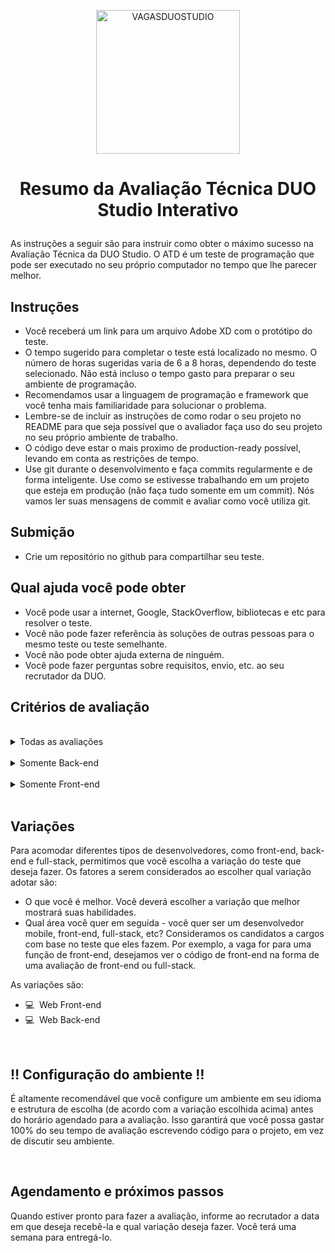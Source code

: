 <p align="center">
  <img src="https://avatars.githubusercontent.com/u/83074461?s=400&u=367a47fdd3776558ed199f18f4d8ac53dcf163b3&v=4" alt="VAGASDUOSTUDIO" width="230" />
</p>

<h1>
<p align="center">
Resumo da Avaliação Técnica DUO Studio Interativo
</p>
</h1>

As instruções a seguir são para instruir como obter o máximo sucesso na Avaliação Técnica da DUO Studio. O ATD é um teste de programação que pode ser executado no seu próprio computador no tempo que lhe parecer melhor.

## Instruções

- Você receberá um link para um arquivo Adobe XD com o protótipo do teste.
- O tempo sugerido para completar o teste está localizado no mesmo. O número de horas sugeridas varia de 6 a 8 horas, dependendo do teste selecionado. Não está incluso o tempo gasto para preparar o seu ambiente de programação.
- Recomendamos usar a linguagem de programação e framework que você tenha mais familiaridade para solucionar o problema.
- Lembre-se de incluir as instruções de como rodar o seu projeto no README para que seja possível que o avaliador faça uso do seu projeto no seu próprio ambiente de trabalho.
- O código deve estar o mais proximo de production-ready possível, levando em conta as restrições de tempo.
- Use git durante o desenvolvimento e faça commits regularmente e de forma inteligente. Use como se estivesse trabalhando em um projeto que esteja em produção (não faça tudo somente em um commit). Nós vamos ler suas mensagens de commit e avaliar como você utiliza git.

## Submição

- Crie um repositório no github para compartilhar seu teste.

## Qual ajuda você pode obter

- Você pode usar a internet, Google, StackOverflow, bibliotecas e etc para resolver o teste.
- Você não pode fazer referência às soluções de outras pessoas para o mesmo teste ou teste semelhante.
- Você não pode obter ajuda externa de ninguém.
- Você pode fazer perguntas sobre requisitos, envio, etc. ao seu recrutador da DUO.

## Critérios de avaliação

<br/>
<details>
  <summary>Todas as avaliações</summary>
  
  - ### Cumprindo requisitos
    - 'Caminho feliz': garante sua execução e vai que funcionará no seu fluxo de exceção. 
      > No contexto de software ou modelagem de informações, um caminho feliz é um cenário padrão sem condições excepcionais ou de erro.
    - Prever 'corner cases': ocorre fora dos parâmetros operacionais normais, especificamente quando várias variáveis ​​ou condições ambientais estão simultaneamente em níveis extremos, mesmo que cada parâmetro esteja dentro da faixa especificada para esse parâmetro.
  - ### Escolhas de arquitetura
    - Estruturação de endpoints da API (métodos, paths, parâmetros)
    - Design patterns (service layers, repositories, mediators, builders, etc)
    - Organização de Módulos/pastas
    - Tecnologias (frameworks, libraries, database)
    - Gargalos de escalabilidade
  - ### Limpeza do código
    - Consistência geral de patterns (nomeclatura, organização)
    - Presença de práticas de 'código limpo'
    - 'Cheiro de código' (aninhamento de instrução condicional, valores fixos codificados, duplicação, complexidade de métodos, retornos inconsistentes, etc.)
    - Nomenclatura de variáveis ​​e métodos (legibilidade)
  - ### Uso das melhores práticas
    - Organização do projeto
    - Gerenciamento de dependências
    - Recomendações do framework e uso de recursos integrados
    - Gerenciamento de configurações
    - Controle de versão (git commits, mensagens)
  - ### Qualidade do conteúdo escrito (comentários de código, README)
    - Seções obrigatórias no README de acordo com a descrição do projeto
    - Instruções claras para executar o projeto
    - Documentação de Endpoints

</details>
<br/>
<details>
  <summary>Somente Back-end</summary>
  
  - ### Eficiência das consultas ao banco de dados
    - Uso de ORM
    - Estratégia de paginação
    - Cláusulas de junção SQL
    - Higienização de entrada do usuário
  - ### Testes unitários _(não obrigatório)_
    - Cobertura
    - Tipos escolhidos
    - Organização de suítes
    - Cenários e afirmações escolhidos
</details>
<br/>
<details>
  <summary>Somente Front-end</summary>
  
  - ### UX
    - UX deve ser razoavelmente bom
    - Cores, estilo, tipografia, etc não são importantes, desde que a aplicação seja utilizável
  - ### Testes unitários _(não obrigatório)_
    - Cobertura
    - Tipos escolhidos
    - Organização de suítes
    - Cenários e afirmações escolhidos
</details>

<br/>

## Variações

Para acomodar diferentes tipos de desenvolvedores, como front-end, back-end e full-stack, permitimos que você escolha a variação do teste que deseja fazer. Os fatores a serem considerados ao escolher qual variação adotar são:

- O que você é melhor. Você deverá escolher a variação que melhor mostrará suas habilidades.
- Qual área você quer em seguida - você quer ser um desenvolvedor mobile, front-end, full-stack, etc? Consideramos os candidatos a cargos com base no teste que eles fazem. Por exemplo, a vaga for para uma função de front-end, desejamos ver o código de front-end na forma de uma avaliação de front-end ou full-stack.

As variações são:

- 💻  Web Front-end
- 💻  Web Back-end

<br/>

## **‼** Configuração do ambiente **‼**

É altamente recomendável que você configure um ambiente em seu idioma e estrutura de escolha (de acordo com a variação escolhida acima) antes do horário agendado para a avaliação. Isso garantirá que você possa gastar 100% do seu tempo de avaliação escrevendo código para o projeto, em vez de discutir seu ambiente.

<br/>

## Agendamento e próximos passos

Quando estiver pronto para fazer a avaliação, informe ao recrutador a data em que deseja recebê-la e qual variação deseja fazer. Você terá uma semana para entregá-lo.

